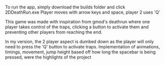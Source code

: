 To run the app, simply download the builds folder and click 2DDeathRun.exe
Player moves with arrow keys and space, player 2 uses 'Q'

This game was made with inspiration from gmod's deathrun where one player takes control of the traps,
clicking a button to activate them and preventing other players from reaching the end.

In my version, the 2 player aspect is dumbed down as the player will only need to press the 'Q' button to activate traps. 
Implementation of animations, timings, movement, jump height based off how long the spacebar is being pressed, were the highlights of the project
